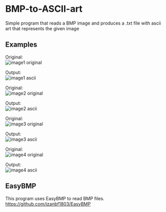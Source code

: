 # BMP-to-ASCII-art

Simple program that reads a BMP image and produces a .txt file with ascii art that represents the given image


## Examples

Original:    
![image1 original](https://i.imgur.com/Rz1Y62p.png)


Output:    
![image1 ascii](https://i.imgur.com/XZUOzgx.png)

Original:    
![image2 original](https://i.imgur.com/MbTVgpd.png)

Output:    
![image2 ascii](https://i.imgur.com/wY5OLUc.png)

Original:    
![image3 original](https://i.imgur.com/trmWCQW.png)

Output:    
![image3 ascii](https://i.imgur.com/NkdAQHb.png)

Original:    
![image4 original](https://i.imgur.com/VTYygk3.png)

Output:    
![image4 ascii](https://i.imgur.com/71NsY5d.png)




## EasyBMP

This program uses EasyBMP to read BMP files. https://github.com/izanbf1803/EasyBMP

